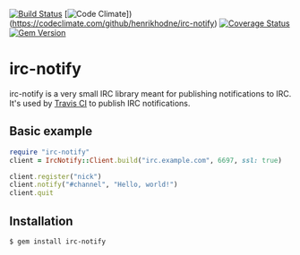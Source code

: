 [![Build Status](https://travis-ci.org/henrikhodne/irc-notify.png?branch=master)](https://travis-ci.org/henrikhodne/irc-notify)
[![Code Climate](https://codeclimate.com/github/henrikhodne/irc-notify.png)])(https://codeclimate.com/github/henrikhodne/irc-notify)
[![Coverage Status](https://coveralls.io/repos/henrikhodne/irc-notify.png?branch=master)](https://coveralls.io/r/henrikhodne/irc-notify?branch=master)
[![Gem Version](https://badge.fury.io/rb/irc-notify.png)](http://badge.fury.io/rb/irc-notify)

irc-notify
==========

irc-notify is a very small IRC library meant for publishing notifications to
IRC. It's used by [Travis CI](https://travis-ci.org) to publish IRC
notifications.

Basic example
-------------

``` Ruby
require "irc-notify"
client = IrcNotify::Client.build("irc.example.com", 6697, ssl: true)

client.register("nick")
client.notify("#channel", "Hello, world!")
client.quit
```

Installation
------------

    $ gem install irc-notify
